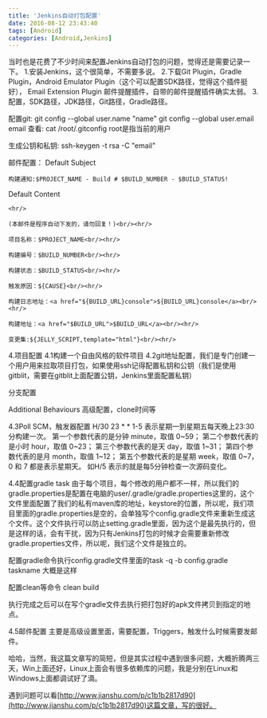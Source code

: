 ```yaml
---
title: 'Jenkins自动打包配置'
date: 2016-08-12 23:43:40
tags: [Android]
categories: [Android,Jenkins]
---
```

当时也是花费了不少时间来配置Jenkins自动打包的问题，觉得还是需要记录一下。
1.安装Jenkins，这个很简单，不需要多说。
2.下载Git Plugin，Gradle Plugin，Android Emulator Plugin（这个可以配置SDK路径，觉得这个插件挺好），
Email Extension Plugin 邮件提醒插件，自带的邮件提醒插件确实太弱。
3.配置，SDK路径，JDK路径，Git路径，Gradle路径。

配置git:
git config --global user.name "name"
git config --global user.email email
查看:
cat /root/.gitconfig
root是指当前的用户

生成公钥和私钥:
ssh-keygen -t rsa -C "email"


邮件配置：
Default Subject
```
构建通知:$PROJECT_NAME - Build # $BUILD_NUMBER - $BUILD_STATUS!
```

Default Content
```
<hr/>

(本邮件是程序自动下发的，请勿回复！)<br/><hr/>

项目名称：$PROJECT_NAME<br/><hr/>

构建编号：$BUILD_NUMBER<br/><hr/>

构建状态：$BUILD_STATUS<br/><hr/>

触发原因：${CAUSE}<br/><hr/>

构建日志地址：<a href="${BUILD_URL}console">${BUILD_URL}console</a><br/><hr/>

构建地址：<a href="$BUILD_URL">$BUILD_URL</a><br/><hr/>

变更集:${JELLY_SCRIPT,template="html"}<br/><hr/>
```
4.项目配置
4.1构建一个自由风格的软件项目
4.2git地址配置，我们是专门创建一个用户用来拉取项目打包，如果使用ssh记得配置私钥和公钥（我们是使用gitblit，需要在gitblit上面配置公钥，Jenkins里面配置私钥）

分支配置

Additional Behaviours
高级配置，clone时间等

4.3Poll SCM，触发器配置
H/30 23 * * 1-5 表示星期一到星期五每天晚上23:30分构建一次。
第一个参数代表的是分钟 minute，取值 0~59；
第二个参数代表的是小时 hour，取值 0~23；
第三个参数代表的是天 day，取值 1~31；
第四个参数代表的是月 month，取值 1~12；
第五个参数代表的是星期 week，取值 0~7，0 和 7 都是表示星期天。
如H/5 表示的就是每5分钟检查一次源码变化。

4.4配置gradle task
由于每个项目，每个修改的用户都不一样，所以我们的gradle.properties是配置在电脑的user/.gradle/gradle.properties这里的，这个文件里面配置了我们的私有maven库的地址，keystore的位置，所以呢，我们项目里面的gradle.properties是空的，会单独写个config.gradle文件来重新生成这个文件。这个文件执行可以防止setting.gradle里面，因为这个是最先执行的，但是这样的话，会有干扰，因为只有Jenkins打包的时候才会需要重新修改gradle.properties文件，所以呢，我们这个文件是独立的。

配置gradle命令执行config.gradle文件里面的task
-q -b config.gradle taskname 大概是这样

配置clean等命令
clean build

执行完成之后可以在写个gradle文件去执行把打包好的apk文件拷贝到指定的地点。

4.5邮件配置
主要是高级设置里面，需要配置，Triggers，触发什么时候需要发邮件。

哈哈，当然，我这篇文章写的简短，但是其实过程中遇到很多问题，大概折腾两三天，Win上面还好，Linux上面会有很多依赖库的问题，我是分别在Linux和Windows上面都调试好了滴。

遇到问题可以看[http://www.jianshu.com/p/c1b1b2817d90](http://www.jianshu.com/p/c1b1b2817d90)这篇文章，写的很好。
